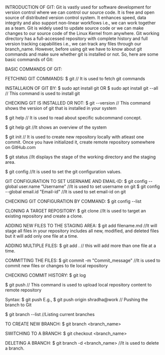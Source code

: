 INTRODUCTION OF GIT: Git is vastly used for software development for version control where we can control our source code. It is free and open source of distributed version control system. It enhances speed, data integrity and also support non-linear workflows i.e., we can work together as a team. Git is widely used to update source code or we can make changes to our source code of the Linux Kernel from anywhere. Git working directory has a full-accessed repository with complete history and full version tracking capabilities i.e., we can track any files through our branch_name. However, before using git we have to know about git commands and make sure whether git is installed or not. So, here are some basic commands of Git:

BASIC COMMANDS OF GIT:

FETCHING GIT COMMANDS: $ git // It is used to fetch git commands

INSTALLAION OF GIT BY: $ sudo apt install git OR $ sudo apt install git --all // This command is used to install git

CHECKING GIT IS INSTALLED OR NOT: $ git --version // This command shows the version of git that is installed in your system

$ git help // It is used to read about specific subcommand concept.

$ git help git //It shows an overview of the system

$ git init // It is used to create new repository locally with atleast one commit. Once you have initialized it, create remote repository somewhere on GitHub.com

$ git status //It displays the stage of the working directory and the staging area.

$ git config //It is used to set the git configuration values.

GIT CONFIGURATION TO SET USERNAME AND EMAIL-ID: $ git config --global user.name "Username" //It is used to set username on git $ git config --global email.id "Email-id" //It is used to set email-id on git

CHECKING GIT CONFIGURATION BY COMMAND: $ git config --list

CLONING A TARGET REPOSITORY: $ git clone <http>  //It is used to target an existing repository and create a clone.

ADDING NEW FILES TO THE STAGING AREA: $ git add filename.md //It will stage all files in your repository includes all new, modified, and deleted files but it will add only one file at a time.

ADDING MULTIPLE FILES: $ git add .    // this will add more than one file at a time.

COMMITTING THE FILES: $ git commit -m "Commit_message" //It is used to commit new files or changes to tle local repository

CHECKING COMMIT HISTORY: $ git log

$ git push // This command is used to upload local repository content to remote repository

Syntax: $ git push E.g., $ git push origin shradha@work // Pushing the branch to Git

$ git branch --list //Listing current branches

TO CREATE NEW BRANCH: $ git branch <branch_name>

SWITCHING TO A BRANCH: $ git checkout <branch_name>

DELETING A BRANCH: $ git branch -d <branch_name> //It is used to delete a branch.
